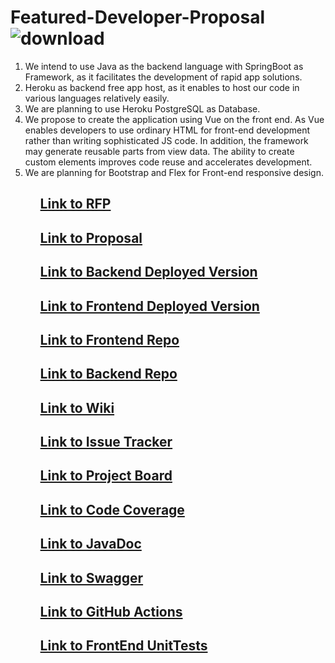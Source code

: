 # Featured-Developer-Proposal![download](https://user-images.githubusercontent.com/77706824/156862081-393ed184-53bb-4d70-8477-6bdd9ba77e3a.jpg)

<ol>
<li> We intend to use Java as the backend language with SpringBoot as Framework, as it facilitates the development of rapid app solutions.</li>
<li> Heroku as backend free app host, as it enables to host our code in various languages relatively easily.</li>
<li> We are planning to use Heroku PostgreSQL as Database. </li>
<li> We propose to create the application using Vue on the front end. As Vue enables developers to use ordinary HTML for front-end development rather than writing sophisticated JS code. In addition, the framework may generate reusable parts from view data. The ability to create custom elements improves code reuse and accelerates development.</li>
 <li> We are planning for Bootstrap and Flex for Front-end responsive design.</li>
<ol>

 ## [Link to RFP ](https://github.com/akhilmallepally/featured-developers/)
 ## [Link to Proposal](https://github.com/KeerthiMuli/Featured-Developer-Proposal/blob/main/Proposal.md)
 ## [Link to Backend Deployed Version](https://featured-developers-threeb.herokuapp.com/developers/getall)
 ## [Link to Frontend Deployed Version](https://featureddeveloper.herokuapp.com/#/home)
 ## [Link to Frontend Repo](https://github.com/sagajayakumar/FeaturedDeveloperVue)
 ## [Link to Backend Repo](https://github.com/KeerthiMuli/Featured-Developer-ThreeB-backend)
 ## [Link to Wiki](https://github.com/KeerthiMuli/Featured-Developer-Proposal/wiki)
 ## [Link to Issue Tracker](https://github.com/KeerthiMuli/Featured-Developer-Proposal/milestones)
 ## [Link to Project Board](https://github.com/KeerthiMuli/Featured-Developer-Proposal/projects/1)
 ## [Link to Code Coverage](https://sagajayakumar.github.io/featured_developer_code_coverage/)
 ## [Link to JavaDoc](https://sagajayakumar.github.io/featured_developer_javadoc/com/nwmsufeatureddevelopersthreeb/featureddevelopersthreeb/package-summary.html)
 ## [Link to Swagger](https://featured-developers-threeb.herokuapp.com/swagger-ui/index.html?configUrl=/v3/api-docs/swagger-config)
 ## [Link to GitHub Actions](https://github.com/KeerthiMuli/Featured-Developer-ThreeB-Backend/blob/main/.github/workflows/maven.yml)
 ## [Link to FrontEnd UnitTests](https://github.com/sagajayakumar/FeaturedDeveloperVue/tree/master/tests/unit/components)


